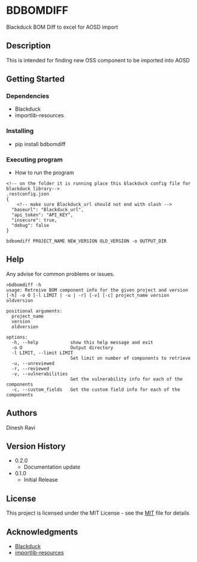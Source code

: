 # BDBOMDIFF

Blackduck BOM Diff to excel for AOSD import

## Description

This is intended for finding new OSS component to be imported into AOSD

## Getting Started

### Dependencies

- Blackduck
- importlib-resources

### Installing

- pip install bdbomdiff

### Executing program

- How to run the program

```
<!-- on the folder it is running place this blackduck config file for blackduck library-->
.restconfig.json
{
    <!-- make sure Blackduck_url should not end with slash -->
  "baseurl": "Blackduck_url",
  "api_token": "API_KEY",
  "insecure": true,
  "debug": false
}

bdbomdiff PROJECT_NAME NEW_VERSION OLD_VERSION -o OUTPUT_DIR

```

## Help

Any advise for common problems or issues.

```
>bdbomdiff -h
usage: Retreive BOM component info for the given project and version [-h] -o O [-l LIMIT | -u | -r] [-v] [-c] project_name version oldversion

positional arguments:
  project_name
  version
  oldversion

options:
  -h, --help            show this help message and exit
  -o O                  Output directory
  -l LIMIT, --limit LIMIT
                        Set limit on number of components to retrieve
  -u, --unreviewed
  -r, --reviewed
  -v, --vulnerabilities
                        Get the vulnerability info for each of the components
  -c, --custom_fields   Get the custom field info for each of the components
```

## Authors

Dinesh Ravi

## Version History

- 0.2.0
  - Documentation update
- 0.1.0
  - Initial Release

## License

This project is licensed under the MIT License - see the [MIT](LICENSE) file for details

## Acknowledgments

- [Blackduck](https://pypi.org/project/blackduck/)
- [importlib-resources](https://pypi.org/project/importlib-resources/)
